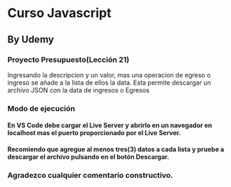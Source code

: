 # Curso Javascript
## By Udemy
### Proyecto Presupuesto(Lección 21)
Ingresando la descripcion y un valor, mas una operacion de egreso o ingreso se añade a la lista de ellos la data.
Esta permite descargar un archivo JSON con  la data de ingresos o Egresos
### Modo de ejecución
#### En VS Code debe cargar el Live Server y abrirlo en un navegador en localhost mas el puerto proporcionado por el Live Server.
#### Recomiendo que agregue al menos tres(3) datos a cada lista y pruebe a descargar el archivo pulsando en el botón Descargar.
### Agradezco cualquier comentario constructivo.
